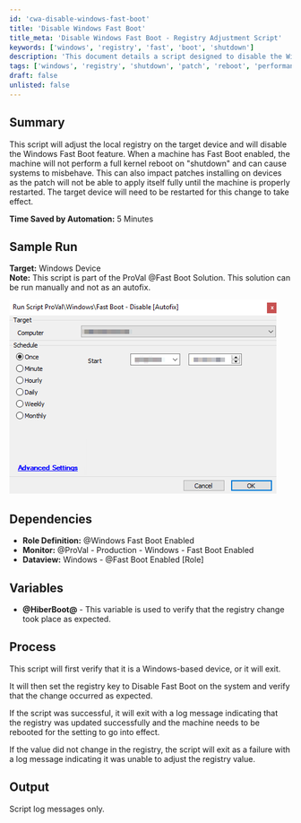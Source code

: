 ```yaml
---
id: 'cwa-disable-windows-fast-boot'
title: 'Disable Windows Fast Boot'
title_meta: 'Disable Windows Fast Boot - Registry Adjustment Script'
keywords: ['windows', 'registry', 'fast', 'boot', 'shutdown']
description: 'This document details a script designed to disable the Windows Fast Boot feature by adjusting the local registry on the target device. Fast Boot can prevent a full kernel reboot during shutdown, potentially causing system issues and impacting patch installations. The script ensures proper functionality by requiring a device restart for changes to take effect.'
tags: ['windows', 'registry', 'shutdown', 'patch', 'reboot', 'performance']
draft: false
unlisted: false
---
```

## Summary

This script will adjust the local registry on the target device and will disable the Windows Fast Boot feature. When a machine has Fast Boot enabled, the machine will not perform a full kernel reboot on "shutdown" and can cause systems to misbehave. This can also impact patches installing on devices as the patch will not be able to apply itself fully until the machine is properly restarted. The target device will need to be restarted for this change to take effect.

**Time Saved by Automation:** 5 Minutes

## Sample Run

**Target:** Windows Device  
**Note:** This script is part of the ProVal @Fast Boot Solution. This solution can be run manually and not as an autofix.

![Sample Run](../../../static/img/Fast-Boot---Disable/image_1.png)

## Dependencies

- **Role Definition:** @Windows Fast Boot Enabled
- **Monitor:** @ProVal - Production - Windows - Fast Boot Enabled
- **Dataview:** Windows - @Fast Boot Enabled [Role]

## Variables

- **@HiberBoot@** - This variable is used to verify that the registry change took place as expected.

## Process

This script will first verify that it is a Windows-based device, or it will exit.

It will then set the registry key to Disable Fast Boot on the system and verify that the change occurred as expected.

If the script was successful, it will exit with a log message indicating that the registry was updated successfully and the machine needs to be rebooted for the setting to go into effect.

If the value did not change in the registry, the script will exit as a failure with a log message indicating it was unable to adjust the registry value.

## Output

Script log messages only.




